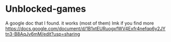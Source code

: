 # Unblocked-games
A google doc that I found. it works (most of them) lmk if you find more 
https://docs.google.com/document/d/1B1xtEURuogxfWV4Exfr4nefqp6y2JYtn3-B8AqJv6mM/edit?usp=sharing
